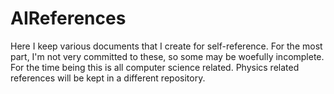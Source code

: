 # AIReferences
Here I keep various documents that I create for self-reference.  For the most part, I'm not very committed to these, so some may be woefully incomplete.  For the
time being this is all computer science related.  Physics related references will be kept in a different repository.

